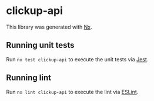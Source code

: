 # clickup-api

This library was generated with [Nx](https://nx.dev).

## Running unit tests

Run `nx test clickup-api` to execute the unit tests via [Jest](https://jestjs.io).

## Running lint

Run `nx lint clickup-api` to execute the lint via [ESLint](https://eslint.org/).
